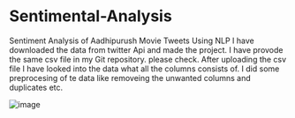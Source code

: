 # Sentimental-Analysis
Sentiment Analysis of Aadhipurush Movie Tweets Using NLP
I have downloaded the data from twitter Api and made the project. I have provode the same csv file  in my Git repository. please check. 
After uploading the csv file I have looked into the data what all the columns consists of.
I did some preprocesing  of te data like removeing the unwanted columns and duplicates etc.

![image](https://github.com/MARCUS-MITc/Sentimental-Analysis/assets/123622512/bd74595c-57cc-445b-832f-1980939cf59f)

